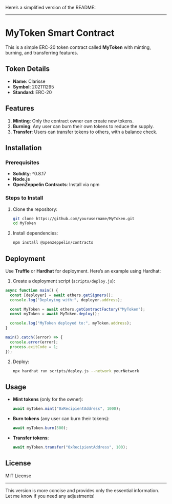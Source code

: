 Here’s a simplified version of the README:

---

# MyToken Smart Contract

This is a simple ERC-20 token contract called **MyToken** with minting, burning, and transferring features.

## Token Details

- **Name**: Clarisse
- **Symbol**: 202111295
- **Standard**: ERC-20

## Features

1. **Minting**: Only the contract owner can create new tokens.
2. **Burning**: Any user can burn their own tokens to reduce the supply.
3. **Transfer**: Users can transfer tokens to others, with a balance check.

## Installation

### Prerequisites

- **Solidity**: ^0.8.17
- **Node.js**
- **OpenZeppelin Contracts**: Install via npm

### Steps to Install

1. Clone the repository:
   ```bash
   git clone https://github.com/yourusername/MyToken.git
   cd MyToken
   ```

2. Install dependencies:
   ```bash
   npm install @openzeppelin/contracts
   ```

## Deployment

Use **Truffle** or **Hardhat** for deployment. Here’s an example using Hardhat:

1. Create a deployment script (`scripts/deploy.js`):

```js
async function main() {
  const [deployer] = await ethers.getSigners();
  console.log("Deploying with:", deployer.address);

  const MyToken = await ethers.getContractFactory("MyToken");
  const myToken = await MyToken.deploy();

  console.log("MyToken deployed to:", myToken.address);
}

main().catch((error) => {
  console.error(error);
  process.exitCode = 1;
});
```

2. Deploy:
   ```bash
   npx hardhat run scripts/deploy.js --network yourNetwork
   ```

## Usage

- **Mint tokens** (only for the owner):
  ```js
  await myToken.mint("0xRecipientAddress", 1000);
  ```

- **Burn tokens** (any user can burn their tokens):
  ```js
  await myToken.burn(500);
  ```

- **Transfer tokens**:
  ```js
  await myToken.transfer("0xRecipientAddress", 100);
  ```

## License

MIT License

---

This version is more concise and provides only the essential information. Let me know if you need any adjustments!
